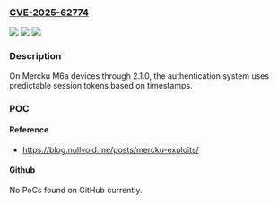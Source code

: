 ### [CVE-2025-62774](https://cve.mitre.org/cgi-bin/cvename.cgi?name=CVE-2025-62774)
![](https://img.shields.io/static/v1?label=Product&message=M6a&color=blue)
![](https://img.shields.io/static/v1?label=Version&message=0%20&color=brightgreen)
![](https://img.shields.io/static/v1?label=Vulnerability&message=CWE-331%20Insufficient%20Entropy&color=brightgreen)

### Description

On Mercku M6a devices through 2.1.0, the authentication system uses predictable session tokens based on timestamps.

### POC

#### Reference
- https://blog.nullvoid.me/posts/mercku-exploits/

#### Github
No PoCs found on GitHub currently.


